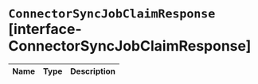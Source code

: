 # `ConnectorSyncJobClaimResponse` [interface-ConnectorSyncJobClaimResponse]

| Name | Type | Description |
| - | - | - |
